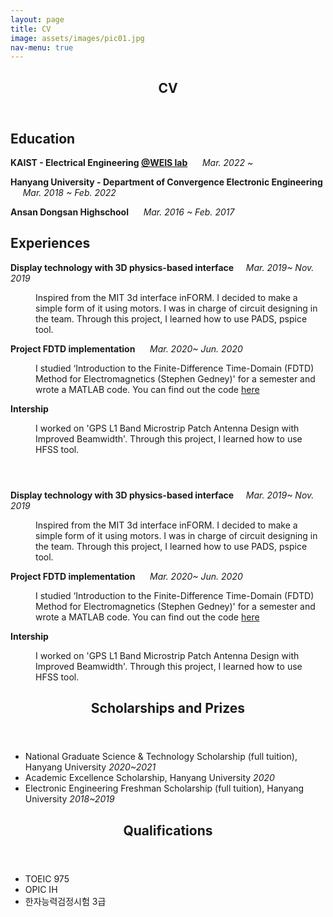 ```yaml
---
layout: page
title: CV
image: assets/images/pic01.jpg
nav-menu: true
---
```


<!-- Main -->
<div id="main">

<!-- One -->
<section id="one">
	<div class="inner">
		<header class="major">
			<h1>CV</h1>
		</header>
<!-- Education -->
	<h2 id="content">Education</h2>
		<p> <b>KAIST - Electrical Engineering <a href="http://weis.kaist.ac.kr/">@WEIS lab</a></b> &nbsp;&nbsp;&nbsp;&nbsp;&nbsp;<i>Mar. 2022 ~</i> </p>
		<p> <b>Hanyang University - Department of Convergence Electronic Engineering</b> &nbsp;&nbsp;&nbsp;&nbsp;&nbsp;<i>Mar. 2018 ~ Feb. 2022</i> </p>
		<p> <b>Ansan Dongsan Highschool</b>&nbsp;&nbsp;&nbsp;&nbsp;&nbsp; <i>Mar. 2016 ~ Feb. 2017</i> </p>
<!-- Experiences -->
	<h2 id="content">Experiences</h2>
<dl>
	<dt><b>Display technology with 3D physics-based interface</b>&nbsp;&nbsp;&nbsp;&nbsp;&nbsp;<i>Mar. 2019~ Nov. 2019</i> </dt>
	<dd>
		<p> Inspired from the MIT 3d interface inFORM. I decided to make a simple form of it using motors. I was in charge of circuit designing in the team. Through this project, I learned how to use PADS, pspice tool.</p>
	</dd>
	<dt><b>Project FDTD implementation</b> &nbsp;&nbsp;&nbsp;&nbsp;&nbsp;<i>Mar. 2020~ Jun. 2020</i></dt>
	<dd>
		<p>I studied ‘Introduction to the Finite-Difference Time-Domain (FDTD) Method for Electromagnetics (Stephen Gedney)' for a semester and wrote a MATLAB code. You can find out the code <a href="https://github.com/Skipab2/FDTD">here</a></p>
	</dd>
	<dt><b>Intership </b></dt>
	<dd>
		<p>I worked on 'GPS L1 Band Microstrip Patch Antenna Design with Improved Beamwidth'. Through this project, I learned how to use HFSS tool.</p>
	</dd>
</dl>
	</div>
</section>

<!-- Two -->
<section id="two">
	<div class="inner">
		<header class="major">
			<h2></h2>
		</header>
<dl>
	<dt><b>Display technology with 3D physics-based interface</b>&nbsp;&nbsp;&nbsp;&nbsp;&nbsp;<i>Mar. 2019~ Nov. 2019</i> </dt>
	<dd>
		<p> Inspired from the MIT 3d interface inFORM. I decided to make a simple form of it using motors. I was in charge of circuit designing in the team. Through this project, I learned how to use PADS, pspice tool.
</p>
	</dd>
	<dt><b>Project FDTD implementation</b> &nbsp;&nbsp;&nbsp;&nbsp;&nbsp;<i>Mar. 2020~ Jun. 2020</i></dt>
	<dd>
		<p>I studied ‘Introduction to the Finite-Difference Time-Domain (FDTD) Method for Electromagnetics (Stephen Gedney)' for a semester and wrote a MATLAB code. You can find out the code <a href="https://github.com/Skipab2/FDTD">here</a></p>
	</dd>
	<dt><b>Intership </b></dt>
	<dd>
		<p>I worked on 'GPS L1 Band Microstrip Patch Antenna Design with Improved Beamwidth'. Through this project, I learned how to use HFSS tool.
</p>
	</dd>
</dl>
	</div>
</section>

<!-- Three -->
<section id="three">
	<div class="inner">
		<header class="major">
			<h2>Scholarships and Prizes</h2>
		</header>
		<ul>
			<li>National Graduate Science & Technology Scholarship (full tuition), Hanyang University <i>2020~2021</i></li>
			<li>Academic Excellence Scholarship, Hanyang University <i>2020</i></li>
			<li>Electronic Engineering Freshman Scholarship (full tuition), Hanyang University   <i>2018~2019</i></li>
		</ul>
	</div>
</section>
</div>

<!-- Four -->
<section id="four">
	<div class="inner">
		<header class="major">
			<h2>Qualifications</h2>
		</header>
		<ul>
			<li>TOEIC 975</li>
			<li>OPIC IH</li>
			<li>한자능력검정시험 3급</li>
		</ul>
	</div>
</section>

